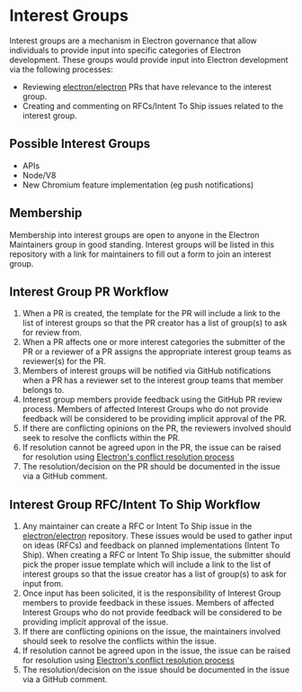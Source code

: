 # Interest Groups

Interest groups are a mechanism in Electron governance that allow individuals to provide input into specific categories of Electron development.  These groups would provide input into Electron development via the following processes:

* Reviewing [electron/electron](https://github.com/electron/electron) PRs that have relevance to the interest group.
* Creating and commenting on RFCs/Intent To Ship issues related to the interest group.

## Possible Interest Groups

* APIs
* Node/V8
* New Chromium feature implementation (eg push notifications)

## Membership

Membership into interest groups are open to anyone in the Electron Maintainers group in good standing.
Interest groups will be listed in this repository with a link for maintainers to fill out a form to join an interest group.

## Interest Group PR Workflow

1. When a PR is created, the template for the PR will include a link to the list of interest groups so that the PR creator has a list of group(s) to ask for review from.
2. When a PR affects one or more interest categories the submitter of the PR or a reviewer of a PR assigns the appropriate interest group teams as reviewer(s) for the PR.
3. Members of interest groups will be notified via GitHub notifications when a PR has a reviewer set to the interest group teams that member belongs to.
4. Interest group members provide feedback using the GitHub PR review process.  Members of affected Interest Groups who do not provide feedback will be considered to be providing implicit approval of the PR.
5. If there are conflicting opinions on the PR, the reviewers involved should seek to resolve the conflicts within the PR.
6. If resolution cannot be agreed upon in the PR, the issue can be raised for resolution using [Electron's conflict resolution process](./README.md#reaching-agreement)
7. The resolution/decision on the PR should be documented in the issue via a GitHub comment.

## Interest Group RFC/Intent To Ship Workflow

1. Any maintainer can create a RFC or Intent To Ship issue in the [electron/electron](https://github.com/electron/electron) repository.  These issues would be used to gather input on ideas (RFCs) and feedback on planned implementations (Intent To Ship).  When creating a RFC or Intent To Ship issue, the submitter should pick the proper issue template which will include a link to the list of interest groups so that the issue creator has a list of group(s) to ask for input from.
2. Once input has been solicited, it is the responsibility of Interest Group members to provide feedback in these issues.  Members of affected Interest Groups who do not provide feedback will be considered to be providing implicit approval of the issue.
3. If there are conflicting opinions on the issue, the maintainers involved should seek to resolve the conflicts within the issue.
4. If resolution cannot be agreed upon in the issue, the issue can be raised for resolution using [Electron's conflict resolution process](./README.md#reaching-agreement)
5. The resolution/decision on the issue should be documented in the issue via a GitHub comment.
